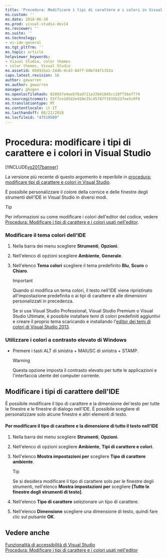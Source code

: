 ```yaml
---
title: 'Procedura: Modificare i tipi di carattere e i colori in Visual Studio | Microsoft Docs'
ms.custom: ''
ms.date: 2018-06-30
ms.prod: visual-studio-dev14
ms.reviewer: ''
ms.suite: ''
ms.technology:
- vs-ide-general
ms.tgt_pltfrm: ''
ms.topic: article
helpviewer_keywords:
- Visual Studio, color themes
- color themes, Visual Studio
ms.assetid: 60d91ba1-244b-4c43-847f-60b744f1352a
caps.latest.revision: 16
author: gewarren
ms.author: gewarren
manager: ghogen
ms.openlocfilehash: 820937e4eeb78ad731a33841845cc20ff56ef774
ms.sourcegitcommit: 55f7ce2d5d2e458e35c45787f1935b237ee5c9f8
ms.translationtype: MT
ms.contentlocale: it-IT
ms.lasthandoff: 08/22/2018
ms.locfileid: "47519509"
---
```

# <a name="how-to-change-fonts-and-colors-in-visual-studio"></a>Procedura: modificare i tipi di carattere e i colori in Visual Studio
[!INCLUDE[vs2017banner](../includes/vs2017banner.md)]

La versione più recente di questo argomento è reperibile in [procedura: modificare tipi di carattere e colori in Visual Studio](https://docs.microsoft.com/visualstudio/ide/how-to-change-fonts-and-colors-in-visual-studio).  
  
È possibile personalizzare il colore della cornice e delle finestre degli strumenti dell'IDE in Visual Studio in diversi modi.  
  
> [!TIP]
>  Per informazioni su come modificare i colori dell'editor del codice, vedere [Procedura: Modificare i tipi di carattere e i colori usati nell'editor](../ide/reference/how-to-change-fonts-and-colors-in-the-editor.md).  
  
### <a name="change-the-color-theme-of-the-ide"></a>Modificare il tema colori dell'IDE  
  
1.  Nella barra dei menu scegliere **Strumenti**, **Opzioni**.  
  
2.  Nell'elenco di opzioni scegliere **Ambiente**, **Generale**.  
  
3.  Nell'elenco **Tema colori** scegliere il tema predefinito **Blu**, **Scuro** o **Chiaro**.  
  
    > [!IMPORTANT]
    >  Quando si modifica un tema colori, il testo nell'IDE viene ripristinato all'impostazione predefinita o ai tipi di carattere e alle dimensioni personalizzati in precedenza.  
    >   
    >  Se si usa Visual Studio Professional, Visual Studio Premium o Visual Studio Ultimate, è possibile installare temi di colori predefiniti aggiuntivi e creare il proprio tema scaricando e installando l'[editor dei temi di colori di Visual Studio 2013](http://visualstudiogallery.msdn.microsoft.com/9e08e5d3-6eb4-4e73-a045-6ea2a5cbdabe).  
  
### <a name="use-windows-high-contrast-colors"></a>Utilizzare i colori a contrasto elevato di Windows  
  
-   Premere i tasti ALT di sinistra + MAIUSC di sinistra + STAMP.  
  
    > [!WARNING]
    >  Questa opzione imposta il contrasto elevato per tutte le applicazioni e l'interfaccia utente del computer corrente.  
  
## <a name="change-ide-fonts"></a>Modificare i tipi di carattere dell'IDE  
 È possibile modificare il tipo di carattere e la dimensione del testo per tutte le finestre e le finestre di dialogo nell'IDE. È possibile scegliere di personalizzare solo alcune finestre e altri elementi di testo.  
  
#### <a name="to-change-the-font-and-size-of-all-text-in-the-ide"></a>Per modificare il tipo di carattere e la dimensione di tutto il testo nell'IDE  
  
1.  Nella barra dei menu scegliere **Strumenti**, **Opzioni**.  
  
2.  Nell'elenco di opzioni scegliere **Ambiente**, **Tipi di carattere e colori**.  
  
3.  Nell'elenco **Mostra impostazioni per** scegliere **Tipo di carattere ambiente**.  
  
    > [!TIP]
    >  Se si desidera modificare il tipo di carattere solo per le finestre degli strumenti, nell'elenco **Mostra impostazioni per** scegliere **[Tutte le finestre degli strumenti di testo]**.  
  
4.  Nell'elenco **Tipo di carattere** selezionare un tipo di carattere.  
  
5.  Nell'elenco **Dimensione** scegliere una dimensione di testo, quindi fare clic sul pulsante **OK**.  
  
## <a name="see-also"></a>Vedere anche  
 [Funzionalità di accessibilità di Visual Studio](../ide/reference/accessibility-features-of-visual-studio.md)   
 [Procedura: Modificare i tipi di carattere e i colori usati nell'editor](../ide/reference/how-to-change-fonts-and-colors-in-the-editor.md)



